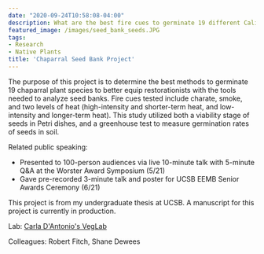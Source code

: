 ```yaml
---
date: "2020-09-24T10:58:08-04:00"
description: What are the best fire cues to germinate 19 different California native chaparral species?
featured_image: /images/seed_bank_seeds.JPG
tags: 
- Research
- Native Plants
title: 'Chaparral Seed Bank Project'
---
```


The purpose of this project is to determine the best methods to germinate 19 chaparral plant species to better equip restorationists with the tools needed to analyze seed banks. Fire cues tested include charate, smoke, and two levels of heat (high-intensity and shorter-term heat, and low-intensity and longer-term heat). This study utilized both a viability stage of seeds in Petri dishes, and a greenhouse test to measure germination rates of seeds in soil. 

Related public speaking:
- Presented to 100-person audiences via live 10-minute talk with 5-minute Q&A at the Worster Award Symposium (5/21)
- Gave pre-recorded 3-minute talk and poster for UCSB EEMB Senior Awards Ceremony (6/21)

This project is from my undergraduate thesis at UCSB. A manuscript for this project is currently in production. 

Lab: [Carla D'Antonio's VegLab](https://veglab.eemb.ucsb.edu/)

Colleagues: Robert Fitch, Shane Dewees
